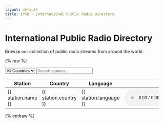 ```yaml
---
layout: default
title: IPRD - International Public Radio Directory
---
```


# International Public Radio Directory

Browse our collection of public radio streams from around the world.

{% raw %}
<div id="app">
  <div class="filters">
    <select v-model="selectedCountry">
      <option value="">All Countries</option>
      <option v-for="country in countries" :value="country">{{ country }}</option>
    </select>
    <input v-model="search" placeholder="Search stations...">
  </div>

  <table>
    <thead>
      <tr>
        <th>Station</th>
        <th>Country</th>
        <th>Language</th>
        <th>Stream</th>
      </tr>
    </thead>
    <tbody>
      <tr v-for="station in filteredStations">
        <td>{{ station.name }}</td>
        <td>{{ station.country }}</td>
        <td>{{ station.language }}</td>
        <td>
          <audio controls>
            <source :src="station.streams[0].url" :type="station.streams[0].format">
          </audio>
        </td>
      </tr>
    </tbody>
  </table>
</div>

<script src="https://cdn.jsdelivr.net/npm/vue@2"></script>
<script>
  fetch('/metadata/web-catalog.json')
    .then(response => response.json())
    .then(data => {
      new Vue({
        el: '#app',
        data: {
          stations: data.stations,
          selectedCountry: '',
          search: ''
        },
        computed: {
          countries() {
            return [...new Set(this.stations.map(s => s.country))].sort();
          },
          filteredStations() {
            return this.stations.filter(station => {
              const matchesCountry = !this.selectedCountry || station.country === this.selectedCountry;
              const matchesSearch = !this.search ||
                station.name.toLowerCase().includes(this.search.toLowerCase()) ||
                station.country.toLowerCase().includes(this.search.toLowerCase());
              return matchesCountry && matchesSearch;
            });
          }
        }
      });
    });
</script>
{% endraw %}
